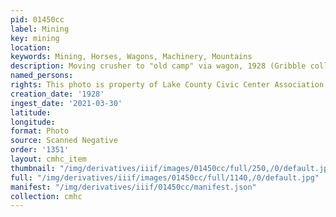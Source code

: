 ```yaml
---
pid: 01450cc
label: Mining
key: mining
location: 
keywords: Mining, Horses, Wagons, Machinery, Mountains
description: Moving crusher to "old camp" via wagon, 1928 (Gribble collection)
named_persons: 
rights: This photo is property of Lake County Civic Center Association.
creation_date: '1928'
ingest_date: '2021-03-30'
latitude: 
longitude: 
format: Photo
source: Scanned Negative
order: '1351'
layout: cmhc_item
thumbnail: "/img/derivatives/iiif/images/01450cc/full/250,/0/default.jpg"
full: "/img/derivatives/iiif/images/01450cc/full/1140,/0/default.jpg"
manifest: "/img/derivatives/iiif/01450cc/manifest.json"
collection: cmhc
---
```


